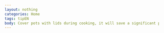 ```yaml
---
layout: nothing
categories: Home
tags: tipEN
body: Cover pots with lids during cooking, it will save a significant part of the energy needed to cook the food.
---
```

